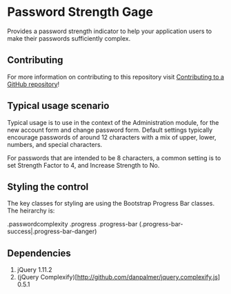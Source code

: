 # Password Strength Gage

Provides a password strength indicator to help your application users to make their passwords sufficiently complex.

## Contributing

For more information on contributing to this repository visit [Contributing to a GitHub repository](https://world.mendix.com/display/howto50/Contributing+to+a+GitHub+repository)!

## Typical usage scenario

Typical usage is to use in the context of the Administration module, for the new account form and change password form. Default settings typically encourage passwords of around 12 characters with a mix of upper, lower, numbers, and special characters.

For passwords that are intended to be 8 characters, a common setting is to set Strength Factor to 4, and Increase Strength to No.

## Styling the control

The key classes for styling are using the Bootstrap Progress Bar classes. The heirarchy is:

.passwordcomplexity .progress .progress-bar (.progress-bar-success|.progress-bar-danger)

## Dependencies

1. jQuery 1.11.2
2. (jQuery Complexify)[http://github.com/danpalmer/jquery.complexify.js] 0.5.1